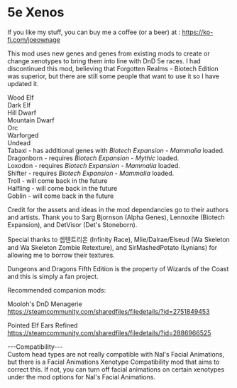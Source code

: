# 5e Xenos
  
If you like my stuff, you can buy me a coffee (or a beer) at : https://ko-fi.com/joeownage  
  
This mod uses new genes and genes from existing mods to create or change xenotypes to bring them into line with DnD 5e races. I had discontinued this mod, believing that Forgotten Realms - Biotech Edition was superior, but there are still some people that want to use it so I have updated it.  
  
Wood Elf  
Dark Elf  
Hill Dwarf  
Mountain Dwarf  
Orc  
Warforged  
Undead  
Tabaxi - has additional genes with *Biotech Expansion - Mammalia* loaded.  
Dragonborn - requires *Biotech Expansion - Mythic* loaded.  
Loxodon - requires *Biotech Expansion - Mammalia* loaded.  
Shifter - requires *Biotech Expansion - Mammalia* loaded.  
Troll - will come back in the future  
Halfling - will come back in the future  
Goblin - will come back in the future  
  
Credit for the assets and ideas in the mod dependancies go to their authors and artists. Thank you to Sarg Bjornson (Alpha Genes), Lennoxite (Biotech Expansion), and DetVisor (Det's Stoneborn).  
  
Special thanks to 셉텐트리온 (Infinity Race), Mlie/Dalrae/Elseud (Wa Skeleton and Wa Skeleton Zombie Retexture), and SirMashedPotato (Lynians) for allowing me to borrow their textures.  
  
Dungeons and Dragons Fifth Edition is the property of Wizards of the Coast and this is simply a fan project.  
  
Recommended companion mods:  
  
Mooloh's DnD Menagerie https://steamcommunity.com/sharedfiles/filedetails/?id=2751849453  
  
Pointed Elf Ears Refined https://steamcommunity.com/sharedfiles/filedetails/?id=2886966525  
  
---Compatibility---  
Custom head types are not really compatible with Nal's Facial Animations, but there is a Facial Animations Xenotype Compatibility mod that aims to correct this. If not, you can turn off facial animations on certain xenotypes under the mod options for Nal's Facial Animations.

